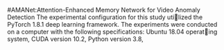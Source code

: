 #AMANet:Attention-Enhanced Memory Network for Video
Anomaly Detection
The experimental configuration for this study utilized the PyTorch 1.8.1 deep learning framework.
The experiments were conducted on a computer with
the following specifications: Ubuntu 18.04 operating system, CUDA version 10.2, Python version 3.8,
